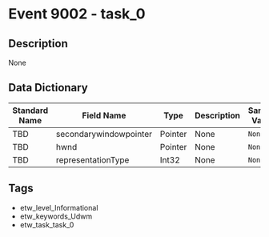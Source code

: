 # Event 9002 - task_0

## Description
None

## Data Dictionary
|Standard Name|Field Name|Type|Description|Sample Value|
|---|---|---|---|---|
|TBD|secondarywindowpointer|Pointer|None|`None`|
|TBD|hwnd|Pointer|None|`None`|
|TBD|representationType|Int32|None|`None`|

## Tags
* etw_level_Informational
* etw_keywords_Udwm
* etw_task_task_0